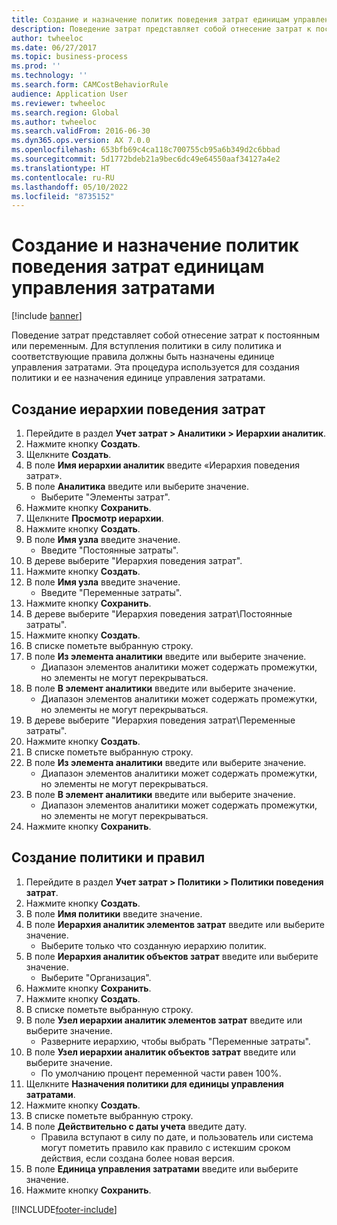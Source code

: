 ```yaml
---
title: Создание и назначение политик поведения затрат единицам управления затратами
description: Поведение затрат представляет собой отнесение затрат к постоянным или переменным.
author: twheeloc
ms.date: 06/27/2017
ms.topic: business-process
ms.prod: ''
ms.technology: ''
ms.search.form: CAMCostBehaviorRule
audience: Application User
ms.reviewer: twheeloc
ms.search.region: Global
ms.author: twheeloc
ms.search.validFrom: 2016-06-30
ms.dyn365.ops.version: AX 7.0.0
ms.openlocfilehash: 653bfb69c4ca118c700755cb95a6b349d2c6bbad
ms.sourcegitcommit: 5d1772bdeb21a9bec6dc49e64550aaf34127a4e2
ms.translationtype: HT
ms.contentlocale: ru-RU
ms.lasthandoff: 05/10/2022
ms.locfileid: "8735152"
---
```

# <a name="create-and-assign-a-cost-behavior-policy-to-a-cost-control-unit"></a>Создание и назначение политик поведения затрат единицам управления затратами

[!include [banner](../../includes/banner.md)]

Поведение затрат представляет собой отнесение затрат к постоянным или переменным. Для вступления политики в силу политика и соответствующие правила должны быть назначены единице управления затратами. Эта процедура используется для создания политики и ее назначения единице управления затратами.


## <a name="create-a-cost-behavior-hierarchy"></a>Создание иерархии поведения затрат
1. Перейдите в раздел **Учет затрат > Аналитики > Иерархии аналитик**.
2. Нажмите кнопку **Создать**.
3. Щелкните **Создать**.
4. В поле **Имя иерархии аналитик** введите «Иерархия поведения затрат».
5. В поле **Аналитика** введите или выберите значение.
    * Выберите "Элементы затрат".  
6. Нажмите кнопку **Сохранить**.
7. Щелкните **Просмотр иерархии**.
8. Нажмите кнопку **Создать**.
9. В поле **Имя узла** введите значение.
    * Введите "Постоянные затраты".  
10. В дереве выберите "Иерархия поведения затрат".
11. Нажмите кнопку **Создать**.
12. В поле **Имя узла** введите значение.
    * Введите "Переменные затраты".  
13. Нажмите кнопку **Сохранить**.
14. В дереве выберите "Иерархия поведения затрат\Постоянные затраты".
15. Нажмите кнопку **Создать**.
16. В списке пометьте выбранную строку.
17. В поле **Из элемента аналитики** введите или выберите значение.
    * Диапазон элементов аналитики может содержать промежутки, но элементы не могут перекрываться.  
18. В поле **В элемент аналитики** введите или выберите значение.
    * Диапазон элементов аналитики может содержать промежутки, но элементы не могут перекрываться.  
19. В дереве выберите "Иерархия поведения затрат\Переменные затраты".
20. Нажмите кнопку **Создать**.
21. В списке пометьте выбранную строку.
22. В поле **Из элемента аналитики** введите или выберите значение.
    * Диапазон элементов аналитики может содержать промежутки, но элементы не могут перекрываться.  
23. В поле **В элемент аналитики** введите или выберите значение.
    * Диапазон элементов аналитики может содержать промежутки, но элементы не могут перекрываться.  
24. Нажмите кнопку **Сохранить**.

## <a name="create-the-policy-and-rules"></a>Создание политики и правил
1. Перейдите в раздел **Учет затрат > Политики > Политики поведения затрат**.
2. Нажмите кнопку **Создать**.
3. В поле **Имя политики** введите значение.
4. В поле **Иерархия аналитик элементов затрат** введите или выберите значение.
    * Выберите только что созданную иерархию политик.  
5. В поле **Иерархия аналитик объектов затрат** введите или выберите значение.
    * Выберите "Организация".  
6. Нажмите кнопку **Сохранить**.
7. Нажмите кнопку **Создать**.
8. В списке пометьте выбранную строку.
9. В поле **Узел иерархии аналитик элементов затрат** введите или выберите значение.
    * Разверните иерархию, чтобы выбрать "Переменные затраты".  
10. В поле **Узел иерархии аналитик объектов затрат** введите или выберите значение.
    * По умолчанию процент переменной части равен 100%.  
11. Щелкните **Назначения политики для единицы управления затратами**.
12. Нажмите кнопку **Создать**.
13. В списке пометьте выбранную строку.
14. В поле **Действительно с даты учета** введите дату.
    * Правила вступают в силу по дате, и пользователь или система могут пометить правило как правило с истекшим сроком действия, если создана более новая версия.  
15. В поле **Единица управления затратами** введите или выберите значение.
16. Нажмите кнопку **Сохранить**.



[!INCLUDE[footer-include](../../../includes/footer-banner.md)]
